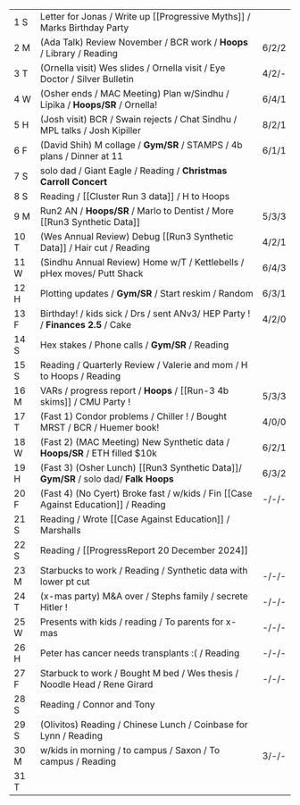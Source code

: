|      |                                                                                       |       |
| ---- | ------------------------------------------------------------------------------------- | ----- |
| 1  S | Letter for Jonas / Write up [[Progressive Myths]] / Marks Birthday Party              |       |
| 2  M | (Ada Talk) Review November / BCR work / **Hoops** / Library / Reading                 | 6/2/2 |
| 3  T | (Ornella visit) Wes slides / Ornella visit / Eye Doctor / Silver Bulletin             | 4/2/- |
| 4  W | (Osher ends / MAC Meeting) Plan w/Sindhu / Lipika / **Hoops/SR** / Ornella!           | 6/4/1 |
| 5  H | (Josh visit) BCR / Swain rejects / Chat Sindhu / MPL talks / Josh Kipiller            | 8/2/1 |
| 6  F | (David Shih) M collage / **Gym/SR** / STAMPS / 4b plans / Dinner at 11                | 6/1/1 |
| 7  S | solo dad / Giant Eagle / Reading / **Christmas Carroll Concert**                      |       |
| 8  S | Reading / [[Cluster Run 3 data]] / H to Hoops                                         |       |
| 9  M | Run2 AN / **Hoops/SR**  / Marlo to Dentist / More [[Run3 Synthetic Data]]             | 5/3/3 |
| 10 T | (Wes Annual Review) Debug [[Run3 Synthetic Data]] / Hair cut / Reading                | 4/2/1 |
| 11 W | (Sindhu Annual Review) Home w/T / Kettlebells / pHex moves/ Putt Shack                | 6/4/3 |
| 12 H | Plotting updates  / **Gym/SR** / Start reskim / Random                                | 6/3/1 |
| 13 F | Birthday! / kids sick / Drs / sent ANv3/ HEP Party ! / **Finances 2.5** / Cake        | 4/2/0 |
| 14 S | Hex stakes / Phone calls / **Gym/SR** / Reading                                       |       |
| 15 S | Reading / Quarterly Review / Valerie and mom / H to Hoops / Reading                   |       |
| 16 M | VARs / progress report / **Hoops** / [[Run-3 4b skims]] / CMU Party !                 | 5/3/3 |
| 17 T | (Fast 1) Condor problems / Chiller ! /  Bought MRST / BCR / Huemer book!              | 4/0/0 |
| 18 W | (Fast 2) (MAC Meeting) New Synthetic data / **Hoops/SR** / ETH filled $10k            | 6/2/1 |
| 19 H | (Fast 3) (Osher Lunch) [[Run3 Synthetic Data]]/ **Gym/SR** / solo dad/ **Falk Hoops** | 6/3/2 |
| 20 F | (Fast 4) (No Cyert) Broke fast / w/kids / Fin [[Case Against Education]] / Reading    | -/-/- |
| 21 S | Reading / Wrote [[Case Against Education]] / Marshalls                                |       |
| 22 S | Reading / [[ProgressReport 20 December 2024]]                                         |       |
| 23 M | Starbucks to work / Reading / Synthetic data with lower pt cut                        | -/-/- |
| 24 T | (x-mas party) M&A over / Stephs family / secrete Hitler !                             | -/-/- |
| 25 W | Presents with kids / reading / To parents for x-mas                                   | -/-/- |
| 26 H | Peter has cancer needs transplants :( / Reading                                       | -/-/- |
| 27 F | Starbuck to work / Bought M bed / Wes thesis / Noodle Head / Rene Girard              | -/-/- |
| 28 S | Reading / Connor and Tony                                                             |       |
| 29 S | (Olivitos) Reading / Chinese Lunch / Coinbase for Lynn / Reading                      |       |
| 30 M | w/kids in morning / to campus / Saxon / To campus / Reading                           | 3/-/- |
| 31 T |                                                                                       |       |
